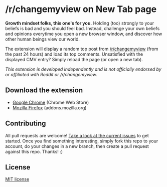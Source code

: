 # /r/changemyview on New Tab page

**Growth mindset folks, this one's for you.** Holding (too) strongly to your beliefs is bad and you should feel bad. Instead, challenge your own beliefs and opinions everytime you open a new browser window, and discover how other human beings view our world.

The extension will display a random top post from [/r/changemyview](https://www.reddit.com/r/changemyview/) (from the past 24 hours) and load its top comments. Unsatisfied with the displayed CMV entry? Simply reload the page (or open a new tab).

*This extension is developed independently and is not officially endorsed by or affiliated with Reddit or /r/changemyview.*

## Download the extension

- [Google Chrome](https://chrome.google.com/webstore/detail/rchangemyview-on-new-tab/ahgifopalblclflbkejcanjlecaghjdn) (Chrome Web Store)
- [Mozilla Firefox](https://addons.mozilla.org/en-US/firefox/addon/cmv-new-tab/) (addons.mozilla.org)

## Contributing
All pull requests are welcome! [Take a look at the current issues](https://github.com/maximevaillancourt/change-my-view-new-tab/issues) to get started. Once you find something interesting, simply fork this repo to your account, do your changes in a new branch, then create a pull request against this repo. Thanks! :)

## License
[MIT license](LICENSE)
